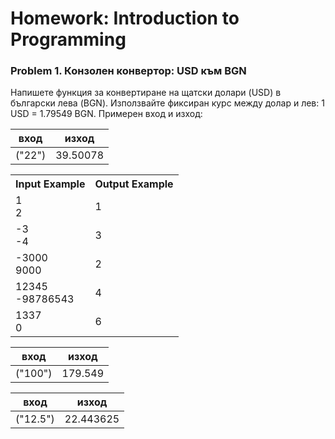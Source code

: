 Homework: Introduction to Programming
========

### Problem 1. Конзолен конвертор: USD към BGN
Напишете функция за конвертиране на щатски долари (USD) в български лева (BGN). Използвайте фиксиран курс между долар и лев: 1 USD = 1.79549 BGN.
Примерен вход и изход:

|  вход   | изход     |
|---------|-----------|
| ("22")  | 39.50078  |
<table>
    <tr>
        <th>Input Example</th>
        <th>Output Example</th>
    </tr>
    <tr>
        <td>
            1<br />
            2
        </td>
        <td>1</td>
    </tr>
    <tr>
        <td>
            -3<br />
            -4
        </td>
        <td>3</td>
    </tr>
    <tr>
        <td>
            -3000<br />
            9000
        </td>
        <td>2</td>
    </tr>
    <tr>
        <td>
            12345<br />
            -98786543
        </td>
        <td>4</td>
    </tr>
    <tr>
        <td>
            1337<br />
            0
        </td>
        <td>6</td>
    </tr>
</table>


|  вход   | изход     |
|---------|-----------|
| ("100") | 179.549   |

|  вход   | изход     |
|---------|-----------|
| ("12.5")| 22.443625 |


